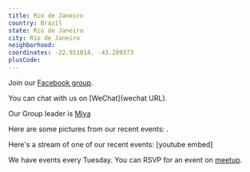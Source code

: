 ```yaml
---
title: Rio de Janeiro
country: Brazil
state: Rio de Janeiro
city: Rio de Janeiro
neighborhood: 
coordinates: -22.911014, -43.209373
plusCode:
---
```

Join our [Facebook group](https://www.facebook.com/groups/free.code.camp.rio.de.janeiro).

You can chat with us on [WeChat](wechat URL).

Our Group leader is [Miya](freecodecamp.org/miya)

Here are some pictures from our recent events:
![]().

Here's a stream of one of our recent events:
[youtube embed]

We have events every Tuesday. You can RSVP for an event on [meetup](meetupurl).
